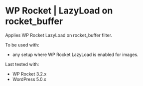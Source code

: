 # WP Rocket | LazyLoad on rocket_buffer

Applies WP Rocket LazyLoad on rocket_buffer filter.

To be used with:
* any setup where WP Rocket LazyLoad is enabled for images. 

Last tested with:
* WP Rocket 3.2.x
* WordPress 5.0.x
